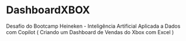 # DashboardXBOX
Desafio do Bootcamp Heineken - Inteligência Artificial Aplicada a Dados com Copilot ( Criando um Dashboard de Vendas do Xbox com Excel )
